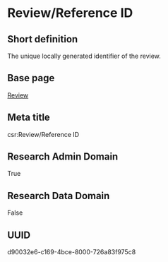 # Review/Reference ID
## Short definition
The unique locally generated identifier of the review.
## Base page
[Review](https://github.com/EuroCRIS/CASRAI-Dictionairies/blob/main/Objects/Review.md)
## Meta title
csr:Review/Reference ID
## Research Admin Domain
True
## Research Data Domain
False
## UUID
d90032e6-c169-4bce-8000-726a83f975c8
